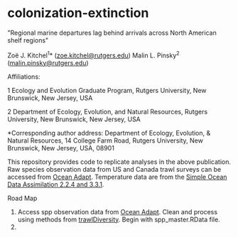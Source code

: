 # colonization-extinction

"Regional marine departures lag behind arrivals across North American shelf regions"

Zoë J. Kitchel<sup>1</sup>* (zoe.kitchel@rutgers.edu)
Malin L. Pinsky<sup>2</sup> (malin.pinsky@rutgers.edu)

Affiliations: 

1 Ecology and Evolution Graduate Program, Rutgers University, New Brunswick, New Jersey, USA

2 Department of Ecology, Evolution, and Natural Resources, Rutgers University, New Brunswick, New Jersey, USA

*Corresponding author address: Department of Ecology, Evolution, & Natural Resources, 14 College Farm Road, Rutgers University, New Brunswick, New Jersey, USA, 08901


This repository provides code to replicate analyses in the above publication. Raw species observation data from US and Canada trawl surveys can be accessed from [Ocean Adapt](https://oceanadapt.rutgers.edu/). Temperature data are from the [Simple Ocean Data Assimilation 2.2.4 and 3.3.1](https://www.soda.umd.edu/).

Road Map

1. Access spp observation data from [Ocean Adapt](https://oceanadapt.rutgers.edu/). Clean and process using methods from [trawlDiversity](https://github.com/rBatt/trawlDiversity). Begin with spp_master.RData file. 
2. 
